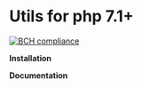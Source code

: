 # Utils for php  7.1+

[![BCH compliance](https://bettercodehub.com/edge/badge/sokolovvs/Utils?branch=master)](https://bettercodehub.com/)

**Installation**

**Documentation**

